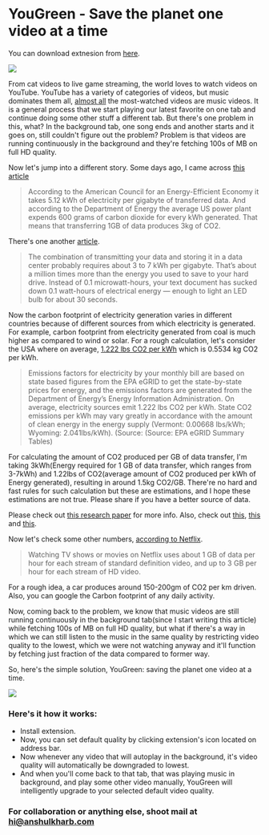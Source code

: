 # YouGreen - Save the planet one video at a time
You can download extnesion from [here](https://chrome.google.com/webstore/detail/yougreen-save-the-planet/kkmjnhmmeibepfpgnfpodpfjfahbmalm).


![](https://anshulkharb.com/static/side_projects/yougreen/main.jpg)

From cat videos to live game streaming, the world loves to watch videos on YouTube. YouTube has a variety of categories of videos, but music dominates them all, [almost all](https://en.wikipedia.org/wiki/List_of_most-viewed_YouTube_videos) the most-watched videos are music videos. It is a general process that we start playing our latest favorite on one tab and continue doing some other stuff a different tab. But there's one problem in this, what? In the background tab, one song ends and another starts and it goes on, still couldn't figure out the problem? Problem is that videos are running continuously in the background and they're fetching 100s of MB on full HD quality.

Now let's jump into a different story. Some days ago, I came across [this article](https://www.emergeinteractive.com/insights/detail/does-irresponsible-web-development-contribute-to-global-warming/)

> According to the American Council for an Energy-Efficient Economy it takes 5.12 kWh of electricity per gigabyte of transferred data. And according to the Department of Energy the average US power plant expends 600 grams of carbon dioxide for every kWh generated. That means that transferring 1GB of data produces 3kg of CO2.

There's one another [article](https://medium.com/stanford-magazine/carbon-and-the-cloud-d6f481b79dfe).

> The combination of transmitting your data and storing it in a data center probably requires about 3 to 7 kWh per gigabyte. That’s about a million times more than the energy you used to save to your hard drive. Instead of 0.1 microwatt-hours, your text document has sucked down 0.1 watt-hours of electrical energy — enough to light an LED bulb for about 30 seconds.

Now the carbon footprint of electricity generation varies in different countries because of different sources from which electricity is generated. For example, carbon footprint from electricity generated from coal is much higher as compared to wind or solar. For a rough calculation, let's consider the USA where on average, [1.222 lbs CO2 per kWh](http://www.carbonfund.org/how-we-calculate/) which is 0.5534 kg CO2 per kWh.

> Emissions factors for electricity by your monthly bill are based on state based figures from the EPA eGRID to get the state-by-state prices for energy, and the emissions factors are generated from the Department of Energy’s Energy Information Administration. On average, electricity sources emit 1.222 lbs CO2 per kWh. State CO2 emissions per kWh may vary greatly in accordance with the amount of clean energy in the energy supply (Vermont: 0.00668 lbs/kWh; Wyoming: 2.041lbs/kWh). (Source: (Source: EPA eGRID Summary Tables)

For calculating the amount of CO2 produced per GB of data transfer, I'm taking 3kWh(Energy required for 1 GB of data transfer, which ranges from 3-7kWh) and 1.22lbs of CO2(average amount of CO2 produced per kWh of Energy generated), resulting in around 1.5kg CO2/GB. There're no hard and fast rules for such calculation but these are estimations, and I hope these estimations are not true. Please share if you have a better source of data.


Please check out [this research paper](https://dl.acm.org/citation.cfm?doid=3290605.3300627) for more info. Also, check out [this](https://www.newscientist.com/article/2201769-a-small-youtube-design-change-could-drastically-cut-its-co2-emissions/), [this](https://www.theverge.com/2019/5/7/18531107/youtube-waste-energy-power-video-streaming-google) and [this](https://www.fastcompany.com/90346595/the-internets-youtube-habit-has-the-carbon-footprint-of-a-small-city).

Now let's check some other numbers, [according to Netflix](https://help.netflix.com/en/node/87).

> Watching TV shows or movies on Netflix uses about 1 GB of data per hour for each stream of standard definition video, and up to 3 GB per hour for each stream of HD video.

For a rough idea, a car produces around 150-200gm of CO2 per km driven. Also, you can google the Carbon footprint of any daily activity.

Now, coming back to the problem, we know that music videos are still running continuously in the background tab(since I start writing this article) while fetching 100s of MB on full HD quality, but what if there's a way in which we can still listen to the music in the same quality by restricting video quality to the lowest, which we were not watching anyway and it'll function by fetching just fraction of the data compared to former way.

So, here's the simple solution, YouGreen: saving the planet one video at a time.

![](https://anshulkharb.com/static/side_projects/yougreen/yougreen.png)

### Here's it how it works:

- Install extension.
- Now, you can set default quality by clicking extension's icon located on address bar.
- Now whenever any video that will autoplay in the background, it's video quality will automatically be downgraded to lowest.
- And when you'll come back to that tab, that was playing music in background, and play some other video manually, YouGreen will intelligently upgrade to your selected default video quality.

### For collaboration or anything else, shoot mail at hi@anshulkharb.com
